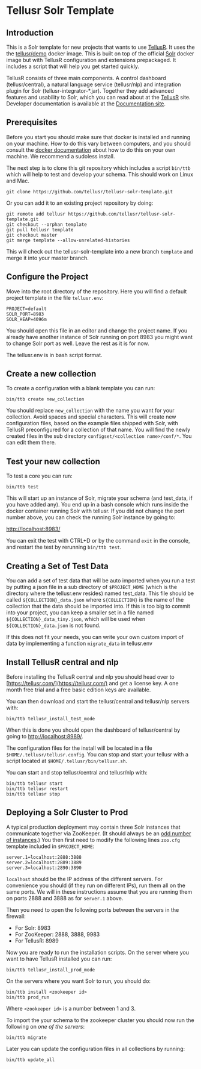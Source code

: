 ﻿# Tellusr Solr Template

## Introduction

This is a Solr template for new projects that wants to use [TellusR](https://tellusr.com/). It uses the the [tellusr/demo](https://hub.docker.com/repository/docker/tellusr/demo) docker image. This is built on top of the official [Solr](https://hub.docker.com/repository/docker/tellusr/demo) docker image but with TellusR configuration and extensions prepackaged. It includes a script that will help you get started quickly.

TellusR consists of three main components. A control dashboard (tellusr/central), a natural language service (tellusr/nlp) and integration plugin for Solr (tellusr-integrator-*.jar). Together they add advanced features and usability to Solr, which you can read about at the [TellusR](https://tellusr.com/) site. Developer documentation is available at the [Documentation site](https://docs.tellusr.com/).


## Prerequisites

Before you start you should make sure that docker is installed and running on your machine. How to do this vary between computers, and you should consult the [docker documentation](https://docs.docker.com/get-docker/) about how to do this on your own machine. We recommend a sudoless install.

The next step is to clone this git repository which includes a script `bin/ttb` which will help to test and develop your schema. This should work on Linux and Mac.

```
git clone https://github.com/tellusr/tellusr-solr-template.git
```

Or you can add it to an existing project repository by doing:

```
git remote add tellusr https://github.com/tellusr/tellusr-solr-template.git
git checkout --orphan template
git pull tellusr template
git checkout master
git merge template --allow-unrelated-histories
```

This will check out the tellusr-solr-template into a new branch `template` and merge it into your master branch.


## Configure the Project

Move into the root directory of the repository. Here you will find a default project template in the file `tellusr.env`:

```
PROJECT=default
SOLR_PORT=8983
SOLR_HEAP=4096m
```

You should open this file in an editor and change the project name. If you already have another instance of Solr running on port 8983 you might want to change Solr port as well. Leave the rest as it is for now.

The tellusr.env is in bash script format.


## Create a new collection

To create a configuration with a blank template you can run:

`bin/ttb create new_collection`

You should replace `new_collection` with the name you want for your collection. Avoid spaces and special characters. This will create new configuration files, based on the example files shipped with Solr, with TellusR preconfigured for a collection of that name. You will find the newly created files in the sub directory `configset/<collection name>/conf/*`. You can edit them there.


## Test your new collection

To test a core you can run:

```bin/ttb test```

This will start up an instance of Solr, migrate your schema (and test_data, if you have added any). You end up in a bash console which runs inside the docker container running Solr with tellusr. If you did not change the port number above, you can check the running Solr instance by going to:

[http://localhost:8983/](http://localhost:8983/)

You can exit the test with CTRL+D or by the command `exit` in the console, and restart the test by rerunning `bin/ttb test`.

## Creating a Set of Test Data

You can add a set of test data that will be auto imported when you run a test by putting a json file in a sub directory of `$PROJECT_HOME` (which is the directory where the tellusr.env resides) named test_data. This file should be called `${COLLECTION}_data.json` where `${COLLECTION}` is the name of the collection that the data should be imported into. If this is too big to commit into your project, you can keep a smaller set in a file named `${COLLECTION}_data_tiny.json`, which will be used when `${COLLECTION}_data.json` is not found.

If this does not fit your needs, you can write your own custom import of data by implementing a function `migrate_data` in tellusr.env


## Install TellusR central and nlp

Before installing the TellusR central and nlp you should head over to [https://tellusr.com/](https://tellusr.com/) and get a license key. A one month free trial and a free basic edition keys are available.

You can then download and start the tellusr/central and tellusr/nlp servers with:

```
bin/ttb tellusr_install_test_mode
```

When this is done you should open the dashboard of tellusr/central by going to [http://localhost:8989/](http://localhost:8989/).

The configuration files for the install will be located in a file `$HOME/.tellusr/tellusr.config`. You can stop and start your tellusr with a script located at `$HOME/.tellusr/bin/tellusr.sh`.

You can start and stop tellusr/central and tellusr/nlp with:

```
bin/ttb tellusr start
bin/ttb tellusr restart
bin/ttb tellusr stop
```


## Deploying a Solr Cluster to Prod

A typical production deployment may contain three Solr instances that communicate together via ZooKeeper. (It should always be an [odd number of instances](https://solr.apache.org/guide/8_8/setting-up-an-external-zookeeper-ensemble.html).) You then first need to modify the following lines `zoo.cfg` template included in `$PROJECT_HOME`:

```
server.1=localhost:2888:3888
server.2=localhost:2889:3889
server.3=localhost:2890:3890
```

`localhost` should be the IP address of the different servers. For convenience you should (if they run on different IPs), run them all on the same ports. We will in these instructions assume that you are running them on ports 2888 and 3888 as for `server.1` above.

Then you need to open the following ports between the servers in the firewall:

 * For Solr: 8983
 * For ZooKeeper: 2888, 3888, 9983
 * For TellusR: 8989

Now you are ready to run the installation scripts. On the server where you want to have TellusR installed you can run:

```
bin/ttb tellusr_install_prod_mode
```

On the servers where you want Solr to run, you should do:

```
bin/ttb install <zookeeper id>
bin/ttb prod_run
```

Where `<zookeeper id>` is a number between 1 and 3.

To import the your schema to the zookeeper cluster you should now run the following on *one of the servers*:

```
bin/ttb migrate
```

Later you can update the configuration files in all collections by running:

```
bin/ttb update_all
```
